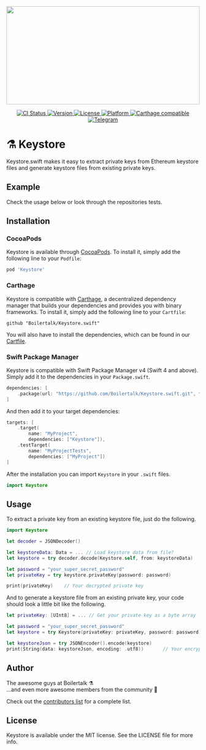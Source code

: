 <a href="https://github.com/Boilertalk/Keystore.swift">
  <img src="https://storage.googleapis.com/boilertalk/logo.svg" width="100%" height="256">
</a>

<p align="center">
  <a href="https://travis-ci.org/Boilertalk/Keystore.swift">
    <img src="http://img.shields.io/travis/Boilertalk/Keystore.swift.svg?style=flat" alt="CI Status">
  </a>
  <a href="http://cocoapods.org/pods/Keystore">
    <img src="https://img.shields.io/cocoapods/v/Keystore.svg?style=flat" alt="Version">
  </a>
  <a href="http://cocoapods.org/pods/Keystore">
    <img src="https://img.shields.io/cocoapods/l/Keystore.svg?style=flat" alt="License">
  </a>
  <a href="http://cocoapods.org/pods/Keystore">
    <img src="https://img.shields.io/cocoapods/p/Keystore.svg?style=flat" alt="Platform">
  </a>
  <a href="https://github.com/Carthage/Carthage">
    <img src="https://img.shields.io/badge/Carthage-compatible-4BC51D.svg?style=flat" alt="Carthage compatible">
  </a>
  <a href="https://t.me/joinchat/BPk3DE6CTFaiOolSIZNLyg">  
    <img src="https://img.shields.io/badge/chat-on%20telegram-blue.svg?longCache=true&style=flat" alt="Telegram">
  </a>
</p>

# :alembic: Keystore

Keystore.swift makes it easy to extract private keys from Ethereum keystore files and generate keystore files from existing private keys.

## Example

Check the usage below or look through the repositories tests.

## Installation

### CocoaPods

Keystore is available through [CocoaPods](http://cocoapods.org). To install
it, simply add the following line to your `Podfile`:

```ruby
pod 'Keystore'
```

### Carthage

Keystore is compatible with [Carthage](https://github.com/Carthage/Carthage), a decentralized dependency manager that builds your dependencies and provides you with binary frameworks. To install it, simply add the following line to your `Cartfile`:

```
github "Boilertalk/Keystore.swift"
```

You will also have to install the dependencies, which can be found in our [Cartfile](Cartfile).

### Swift Package Manager

Keystore is compatible with Swift Package Manager v4 (Swift 4 and above). Simply add it to the dependencies in your `Package.swift`.

```Swift
dependencies: [
    .package(url: "https://github.com/Boilertalk/Keystore.swift.git", from: "0.1.0")
]
```

And then add it to your target dependencies:

```Swift
targets: [
    .target(
        name: "MyProject",
        dependencies: ["Keystore"]),
    .testTarget(
        name: "MyProjectTests",
        dependencies: ["MyProject"])
]
```

After the installation you can import `Keystore` in your `.swift` files.

```Swift
import Keystore
```

## Usage

To extract a private key from an existing keystore file, just do the following.

```Swift
import Keystore

let decoder = JSONDecoder()

let keystoreData: Data = ... // Load keystore data from file?
let keystore = try decoder.decode(Keystore.self, from: keystoreData)

let password = "your_super_secret_password"
let privateKey = try keystore.privateKey(password: password)

print(privateKey)    // Your decrypted private key
```

And to generate a keystore file from an existing private key, your code should look a little bit like the following.

```Swift
let privateKey: [UInt8] = ... // Get your private key as a byte array

let password = "your_super_secret_password"
let keystore = try Keystore(privateKey: privateKey, password: password)

let keystoreJson = try JSONEncoder().encode(keystore)
print(String(data: keystoreJson, encoding: .utf8))       // Your encrypted keystore as a json string
```

## Author

The awesome guys at Boilertalk :alembic:    
...and even more awesome members from the community :purple_heart:

Check out the [contributors list](https://github.com/Boilertalk/Keystore.swift/graphs/contributors) for a complete list.

## License

Keystore is available under the MIT license. See the LICENSE file for more info.
